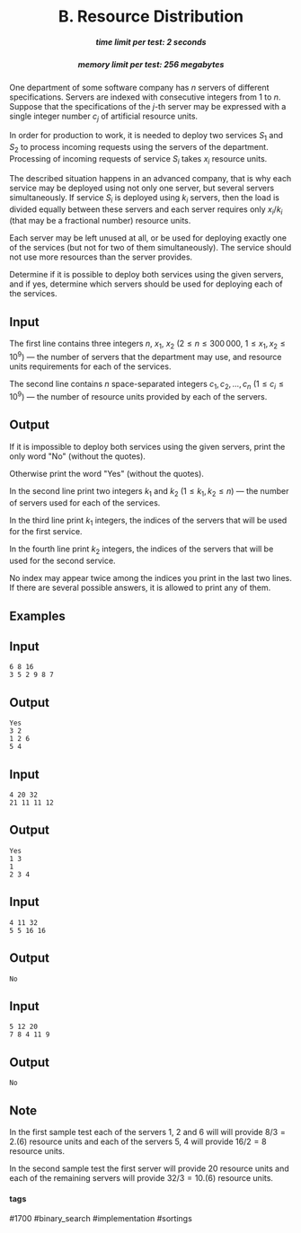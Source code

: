 <h1 style='text-align: center;'> B. Resource Distribution</h1>

<h5 style='text-align: center;'>time limit per test: 2 seconds</h5>
<h5 style='text-align: center;'>memory limit per test: 256 megabytes</h5>

One department of some software company has $n$ servers of different specifications. Servers are indexed with consecutive integers from $1$ to $n$. Suppose that the specifications of the $j$-th server may be expressed with a single integer number $c_j$ of artificial resource units.

In order for production to work, it is needed to deploy two services $S_1$ and $S_2$ to process incoming requests using the servers of the department. Processing of incoming requests of service $S_i$ takes $x_i$ resource units.

The described situation happens in an advanced company, that is why each service may be deployed using not only one server, but several servers simultaneously. If service $S_i$ is deployed using $k_i$ servers, then the load is divided equally between these servers and each server requires only $x_i / k_i$ (that may be a fractional number) resource units.

Each server may be left unused at all, or be used for deploying exactly one of the services (but not for two of them simultaneously). The service should not use more resources than the server provides.

Determine if it is possible to deploy both services using the given servers, and if yes, determine which servers should be used for deploying each of the services.

## Input

The first line contains three integers $n$, $x_1$, $x_2$ ($2 \leq n \leq 300\,000$, $1 \leq x_1, x_2 \leq 10^9$) — the number of servers that the department may use, and resource units requirements for each of the services.

The second line contains $n$ space-separated integers $c_1, c_2, \ldots, c_n$ ($1 \leq c_i \leq 10^9$) — the number of resource units provided by each of the servers.

## Output

If it is impossible to deploy both services using the given servers, print the only word "No" (without the quotes).

Otherwise print the word "Yes" (without the quotes). 

In the second line print two integers $k_1$ and $k_2$ ($1 \leq k_1, k_2 \leq n$) — the number of servers used for each of the services.

In the third line print $k_1$ integers, the indices of the servers that will be used for the first service.

In the fourth line print $k_2$ integers, the indices of the servers that will be used for the second service.

No index may appear twice among the indices you print in the last two lines. If there are several possible answers, it is allowed to print any of them.

## Examples

## Input


```
6 8 16  
3 5 2 9 8 7  

```
## Output


```
Yes  
3 2  
1 2 6  
5 4
```
## Input


```
4 20 32  
21 11 11 12  

```
## Output


```
Yes  
1 3  
1  
2 3 4  

```
## Input


```
4 11 32  
5 5 16 16  

```
## Output


```
No  

```
## Input


```
5 12 20  
7 8 4 11 9  

```
## Output


```
No  

```
## Note

In the first sample test each of the servers 1, 2 and 6 will will provide $8 / 3 = 2.(6)$ resource units and each of the servers 5, 4 will provide $16 / 2 = 8$ resource units.

In the second sample test the first server will provide $20$ resource units and each of the remaining servers will provide $32 / 3 = 10.(6)$ resource units.



#### tags 

#1700 #binary_search #implementation #sortings 